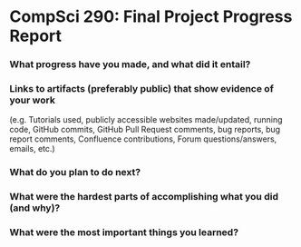 CompSci 290: Final Project Progress Report
===================

### What progress have you made, and what did it entail?

### Links to artifacts (preferably public) that show evidence of your work
  (e.g. Tutorials used, publicly accessible websites made/updated, running code, GitHub commits, GitHub Pull Request comments, bug reports, bug report comments, Confluence contributions, Forum questions/answers, emails, etc.)

### What do you plan to do next?

### What were the hardest parts of accomplishing what you did (and why)?

### What were the most important things you learned?
